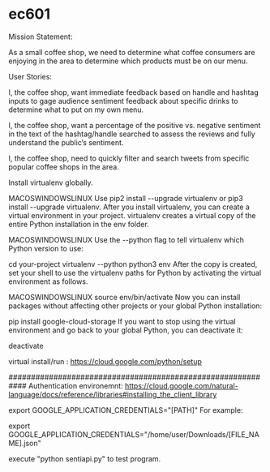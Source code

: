 # ec601
Mission Statement: 

As a small coffee shop, we need to determine what coffee consumers are enjoying in the area to determine which products must be on our menu.

User Stories: 

I, the coffee shop, want immediate feedback based on handle and hashtag inputs to gage audience sentiment feedback about specific drinks to determine what to put on my own menu.

I, the coffee shop, want a percentage of the positive vs. negative sentiment in the text of the hashtag/handle searched to assess the reviews and fully understand the public’s sentiment.

I, the coffee shop, need to quickly filter and search tweets from specific popular coffee shops in the area.

Install virtualenv globally.

MACOSWINDOWSLINUX
Use pip2 install --upgrade virtualenv or pip3 install --upgrade virtualenv.
After you install virtualenv, you can create a virtual environment in your project. virtualenv creates a virtual copy of the entire Python installation in the env folder.

MACOSWINDOWSLINUX
Use the --python flag to tell virtualenv which Python version to use:

cd your-project
virtualenv --python python3 env
After the copy is created, set your shell to use the virtualenv paths for Python by activating the virtual environment as follows.

MACOSWINDOWSLINUX
source env/bin/activate
Now you can install packages without affecting other projects or your global Python installation:

pip install google-cloud-storage
If you want to stop using the virtual environment and go back to your global Python, you can deactivate it:

deactivate

virtual install/run : https://cloud.google.com/python/setup

############################################################
Authentication environemnt:
https://cloud.google.com/natural-language/docs/reference/libraries#installing_the_client_library

export GOOGLE_APPLICATION_CREDENTIALS="[PATH]"
For example:

export GOOGLE_APPLICATION_CREDENTIALS="/home/user/Downloads/[FILE_NAME].json"

execute "python sentiapi.py" to test program.
